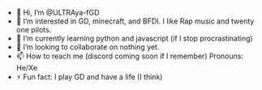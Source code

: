 - 👋 Hi, I’m @ULTRAya-fGD
- 👀 I’m interested in GD, minecraft, and BFDI. I like Rap music and twenty one pilots.
- 🌱 I’m currently learning python and javascript (if I stop procrastinating)
- 💞️ I’m looking to collaborate on nothing yet.
- 📫 How to reach me (discord coming soon if I remember)
Pronouns: He/Xe
- ⚡ Fun fact: I play GD and have a life (I think)

